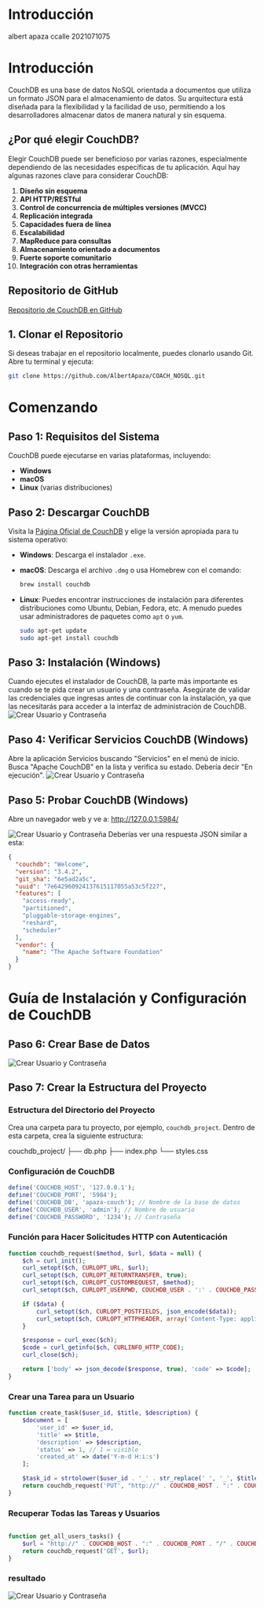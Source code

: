 # Introducción
albert apaza ccalle 2021071075
# Introducción

CouchDB es una base de datos NoSQL orientada a documentos que utiliza un formato JSON para el almacenamiento de datos. Su arquitectura está diseñada para la flexibilidad y la facilidad de uso, permitiendo a los desarrolladores almacenar datos de manera natural y sin esquema.

## ¿Por qué elegir CouchDB?

Elegir CouchDB puede ser beneficioso por varias razones, especialmente dependiendo de las necesidades específicas de tu aplicación. Aquí hay algunas razones clave para considerar CouchDB:

1. **Diseño sin esquema**
2. **API HTTP/RESTful**
3. **Control de concurrencia de múltiples versiones (MVCC)**
4. **Replicación integrada**
5. **Capacidades fuera de línea**
6. **Escalabilidad**
7. **MapReduce para consultas**
8. **Almacenamiento orientado a documentos**
9. **Fuerte soporte comunitario**
10. **Integración con otras herramientas**

## Repositorio de GitHub

[Repositorio de CouchDB en GitHub](https://github.com/AlbertApaza/COACH_NOSQL)

## 1. Clonar el Repositorio

Si deseas trabajar en el repositorio localmente, puedes clonarlo usando Git. Abre tu terminal y ejecuta:

```bash
git clone https://github.com/AlbertApaza/COACH_NOSQL.git
```
# Comenzando

## Paso 1: Requisitos del Sistema

CouchDB puede ejecutarse en varias plataformas, incluyendo:

- **Windows**
- **macOS**
- **Linux** (varias distribuciones)

## Paso 2: Descargar CouchDB

Visita la [Página Oficial de CouchDB](https://couchdb.apache.org/#download) y elige la versión apropiada para tu sistema operativo:

- **Windows**: Descarga el instalador `.exe`.
  
- **macOS**: Descarga el archivo `.dmg` o usa Homebrew con el comando:

    ```bash
    brew install couchdb
    ```

- **Linux**: Puedes encontrar instrucciones de instalación para diferentes distribuciones como Ubuntu, Debian, Fedora, etc. A menudo puedes usar administradores de paquetes como `apt` o `yum`.

    ```bash
    sudo apt-get update 
    sudo apt-get install couchdb
    ```

## Paso 3: Instalación (Windows)

Cuando ejecutes el instalador de CouchDB, la parte más importante es cuando se te pida crear un usuario y una contraseña. Asegúrate de validar las credenciales que ingresas antes de continuar con la instalación, ya que las necesitarás para acceder a la interfaz de administración de CouchDB.
![Crear Usuario y Contraseña](assets/1.png)

## Paso 4: Verificar Servicios CouchDB (Windows)

Abre la aplicación Servicios buscando "Servicios" en el menú de inicio. Busca "Apache CouchDB" en la lista y verifica su estado. Debería decir "En ejecución".
![Crear Usuario y Contraseña](assets/2.png)

## Paso 5: Probar CouchDB (Windows)

Abre un navegador web y ve a: http://127.0.0.1:5984/

![Crear Usuario y Contraseña](assets/3.png)
Deberías ver una respuesta JSON similar a esta:

```json
{
  "couchdb": "Welcome",
  "version": "3.4.2",
  "git_sha": "6e5ad2a5c",
  "uuid": "7e642960924137615117055a53c5f227",
  "features": [
    "access-ready",
    "partitioned",
    "pluggable-storage-engines",
    "reshard",
    "scheduler"
  ],
  "vendor": {
    "name": "The Apache Software Foundation"
  }
}
```
# Guía de Instalación y Configuración de CouchDB

## Paso 6: Crear Base de Datos

![Crear Usuario y Contraseña](assets/4.png)
## Paso 7: Crear la Estructura del Proyecto

### Estructura del Directorio del Proyecto
Crea una carpeta para tu proyecto, por ejemplo, `couchdb_project`. Dentro de esta carpeta, crea la siguiente estructura:

couchdb_project/ 
├── db.php 
├── index.php 
└── styles.css

### Configuración de CouchDB

```php
define('COUCHDB_HOST', '127.0.0.1');
define('COUCHDB_PORT', '5984');
define('COUCHDB_DB', 'apaza-couch'); // Nombre de la base de datos
define('COUCHDB_USER', 'admin'); // Nombre de usuario
define('COUCHDB_PASSWORD', '1234'); // Contraseña

```
### Función para Hacer Solicitudes HTTP con Autenticación

```php
function couchdb_request($method, $url, $data = null) {
    $ch = curl_init();
    curl_setopt($ch, CURLOPT_URL, $url);
    curl_setopt($ch, CURLOPT_RETURNTRANSFER, true);
    curl_setopt($ch, CURLOPT_CUSTOMREQUEST, $method);
    curl_setopt($ch, CURLOPT_USERPWD, COUCHDB_USER . ':' . COUCHDB_PASSWORD);

    if ($data) {
        curl_setopt($ch, CURLOPT_POSTFIELDS, json_encode($data));
        curl_setopt($ch, CURLOPT_HTTPHEADER, array('Content-Type: application/json'));
    }

    $response = curl_exec($ch);
    $code = curl_getinfo($ch, CURLINFO_HTTP_CODE);
    curl_close($ch);

    return ['body' => json_decode($response, true), 'code' => $code];
}
```
### Crear una Tarea para un Usuario
```php
function create_task($user_id, $title, $description) {
    $document = [
        'user_id' => $user_id,
        'title' => $title,
        'description' => $description,
        'status' => 1, // 1 = visible
        'created_at' => date('Y-m-d H:i:s')
    ];

    $task_id = strtolower($user_id . '_' . str_replace(' ', '_', $title));
    return couchdb_request('PUT', "http://" . COUCHDB_HOST . ":" . COUCHDB_PORT . "/" . COUCHDB_DB . "/" . $task_id, $document);
}
```
### Recuperar Todas las Tareas y Usuarios
```php

function get_all_users_tasks() {
    $url = "http://" . COUCHDB_HOST . ":" . COUCHDB_PORT . "/" . COUCHDB_DB . "/_all_docs?include_docs=true";
    return couchdb_request('GET', $url);
}
```
### resultado
![Crear Usuario y Contraseña](assets/5.png)
